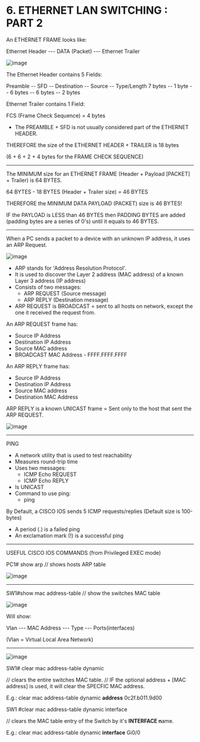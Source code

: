 # 6. ETHERNET LAN SWITCHING : PART 2

An ETHERNET FRAME looks like:

Ethernet Header --- DATA (Packet) --- Ethernet Trailer

![image](https://github.com/psaumur/CCNA/assets/106411237/27c1877f-57d7-44ea-8c64-b0ec2b308ad0)


The Ethernet Header contains 5 Fields:

Preamble -- SFD -- Destination -- Source -- Type/Length
7 bytes  -- 1 byte -- 6 bytes -- 6 bytes --   2 bytes

Ethernet Trailer contains 1 Field:

FCS (Frame Check Sequence) = 4 bytes

- The PREAMBLE + SFD is not usually considered part of the ETHERNET HEADER.

THEREFORE the size of the ETHERNET HEADER + TRAILER is 18 bytes

(6 + 6 + 2 + 4 bytes for the FRAME CHECK SEQUENCE)

---

The MINIMUM size for an ETHERNET FRAME (Header + Payload [PACKET] + Trailer) is 64 BYTES.

64 BYTES - 18 BYTES (Header + Trailer size) = 46 BYTES

THEREFORE the MINIMUM DATA PAYLOAD (PACKET) size is 46 BYTES!

IF the PAYLOAD is LESS than 46 BYTES then PADDING BYTES are added (padding bytes are a series of 0's) until it equals to 46 BYTES.

---

When a PC sends a packet to a device with an unknown IP address, it uses an ARP Request.

![image](https://github.com/psaumur/CCNA/assets/106411237/e2d0e5d2-7c98-4671-b356-903132fd7525)


- ARP stands for 'Address Resolution Protocol'.
- It is used to discover the Layer 2 address (MAC address) of a known Layer 3 address (IP address)
- Consists of two messages:
    - ARP REQUEST (Source message)
    - ARP REPLY (Destination message)
- ARP REQUEST is BROADCAST = sent to all hosts on network, except the one it received the request from.

An ARP REQUEST frame has:

- Source IP Address
- Destination IP Address
- Source MAC address
- BROADCAST MAC Address - FFFF.FFFF.FFFF

An ARP REPLY frame has:

- Source IP Address
- Destination IP Address
- Source MAC address
- Destination MAC Address

ARP REPLY is a known UNICAST frame = Sent only to the host that sent the ARP REQUEST.

![image](https://github.com/psaumur/CCNA/assets/106411237/914cdf2a-c631-47e5-80f9-46e32ebed311)


---

PING

- A network utility that is used to test reachability
- Measures round-trip time
- Uses two messages:
    - ICMP Echo REQUEST
    - ICMP Echo REPLY
- Is UNICAST
- Command to use ping:
    - ping <ip-address>

By Default, a CISCO IOS sends 5 ICMP requests/replies
(Default size is 100-bytes)

- A period (.) is a failed ping
- An exclamation mark (!) is a successful ping

---

USEFUL CISCO IOS COMMANDS (from Privileged EXEC mode)

PC1# show arp // shows hosts ARP table

![image](https://github.com/psaumur/CCNA/assets/106411237/da199d21-4f41-485e-8917-ca8e3d789617)


---

SW1#show mac address-table // show the switches MAC table

![image](https://github.com/psaumur/CCNA/assets/106411237/c1cd95dd-7742-4703-9487-946652c95485)


Will show:

Vlan --- MAC Address --- Type --- Ports(interfaces)

(Vlan = Virtual Local Area Network)

---

![image](https://github.com/psaumur/CCNA/assets/106411237/657b054b-a90c-4e5f-8544-2a51082cb631)


SW1# clear mac address-table dynamic <optional MAC address>

// clears the entire switches MAC table.
// IF the optional address + [MAC address] is used, it will clear the SPECFIC MAC address.

E.g.: clear mac address-table dynamic **address** 0c2f.b011.9d00

SW1 #clear mac address-table dynamic interface <optional Interface>

// clears the MAC table entry of the Switch by it's **INTERFACE n**ame.

E.g.: clear mac address-table dynamic **interface** Gi0/0
